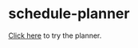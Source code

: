 # schedule-planner

[Click here](https://elrond-hubbard.github.io/schedule-planner/) to try the planner.